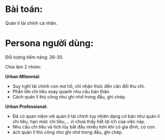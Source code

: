 # Bài toán: 

Quản lí tài chính cá nhân.

# Persona người dùng:

Đối tượng tiềm năng: 26-30. 

Chia làm 2 nhóm:

**Urban Milennial:**
- Suy nghĩ tài chính còn mơ hồ, chỉ nhận thức đến cân đối thu chi. 
- Phần lớn chi tiêu xoay quanh nhu cầu bản thân. 
- Cách quản lí thủ công như ghi nhớ trong đầu, ghi chép.

**Urban Professional:**
- Đã có quan niệm với quản lí tài chính tuy nhiên dạng cơ bản như quản lí chi tiêu, hạn mức chi tiêu,... vì chưa thấy hết lợi ích của việc này. 
- Nhu cầu chi tiêu và tích lũy bắt đầu nhiều hơn khi có gia đình, có con.
- ách quản lí thủ công như ghi nhớ trong đầu, ghi chép.

